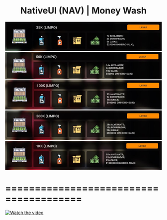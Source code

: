 <!DOCTYPE html>
<html lang="en">
<head>
<meta charset="UTF-8">
<meta name="viewport" content="width=device-width, initial-scale=1.0">
<meta http-equiv="X-UA-Compatible" content="ie=edge">
<meta name="Description" content="Enter your description here"/>
<link rel="stylesheet" href="https://cdnjs.cloudflare.com/ajax/libs/twitter-bootstrap/4.5.0/css/bootstrap.min.css">
<link rel="stylesheet" href="https://cdnjs.cloudflare.com/ajax/libs/font-awesome/5.14.0/css/all.min.css">
<link rel="stylesheet" href="assets/css/style.css">

</head>
<body>
 
  <div id="teste" class="d-flex justify-content-center">
   
   <center><h1>NativeUI (NAV) | Money Wash</h1></center>
   <center><img  src="github-assets/image-25wash.png"></img></center>
   <center><img  src="github-assets/image-50wash.png"></img></center>
   <center><img  src="github-assets/image-100wash.png"></img></center>
   <center><img  src="github-assets/image-500wash.png"></img></center>
   <center><img  src="github-assets/image-1000wash.png"></img></center>
   
   <h1>=======================================</h1>
   
   [![Watch the video](https://m.iphoto.net/l19I8.png)](https://www.youtube.com/watch?v=k50gWAs_ZVI)
    
  </div>
  
</body>
</html>
